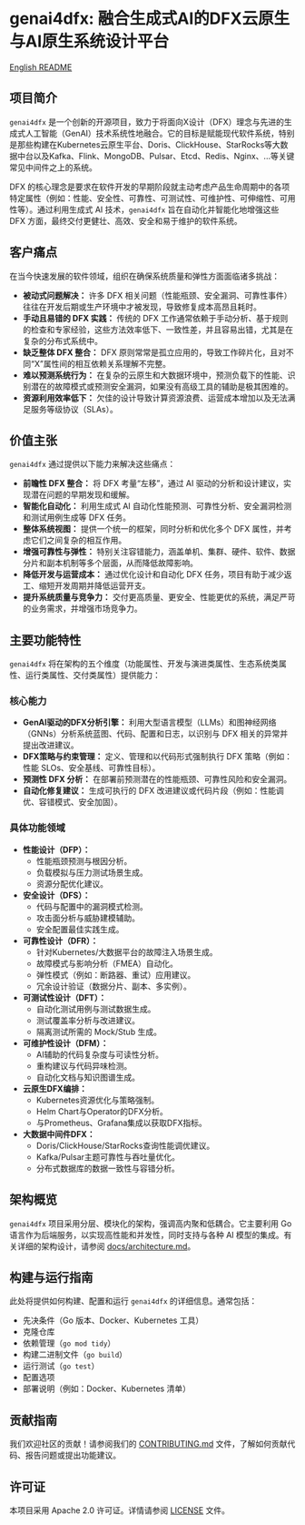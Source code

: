 # genai4dfx: 融合生成式AI的DFX云原生与AI原生系统设计平台

[English README](README.md)

## 项目简介

`genai4dfx` 是一个创新的开源项目，致力于将面向X设计（DFX）理念与先进的生成式人工智能（GenAI）技术系统性地融合。它的目标是赋能现代软件系统，特别是那些构建在Kubernetes云原生平台、Doris、ClickHouse、StarRocks等大数据中台以及Kafka、Flink、MongoDB、Pulsar、Etcd、Redis、Nginx、...等关键常见中间件之上的系统。

DFX 的核心理念是要求在软件开发的早期阶段就主动考虑产品生命周期中的各项特定属性（例如：性能、安全性、可靠性、可测试性、可维护性、可伸缩性、可用性等）。通过利用生成式 AI 技术，`genai4dfx` 旨在自动化并智能化地增强这些 DFX 方面，最终交付更健壮、高效、安全和易于维护的软件系统。

## 客户痛点

在当今快速发展的软件领域，组织在确保系统质量和弹性方面面临诸多挑战：
*   **被动式问题解决：** 许多 DFX 相关问题（性能瓶颈、安全漏洞、可靠性事件）往往在开发后期或生产环境中才被发现，导致修复成本高昂且耗时。
*   **手动且易错的 DFX 实践：** 传统的 DFX 工作通常依赖于手动分析、基于规则的检查和专家经验，这些方法效率低下、一致性差，并且容易出错，尤其是在复杂的分布式系统中。
*   **缺乏整体 DFX 整合：** DFX 原则常常是孤立应用的，导致工作碎片化，且对不同“X”属性间的相互依赖关系理解不完整。
*   **难以预测系统行为：** 在复杂的云原生和大数据环境中，预测负载下的性能、识别潜在的故障模式或预测安全漏洞，如果没有高级工具的辅助是极其困难的。
*   **资源利用效率低下：** 欠佳的设计导致计算资源浪费、运营成本增加以及无法满足服务等级协议（SLAs）。

## 价值主张

`genai4dfx` 通过提供以下能力来解决这些痛点：
*   **前瞻性 DFX 整合：** 将 DFX 考量“左移”，通过 AI 驱动的分析和设计建议，实现潜在问题的早期发现和缓解。
*   **智能化自动化：** 利用生成式 AI 自动化性能预测、可靠性分析、安全漏洞检测和测试用例生成等 DFX 任务。
*   **整体系统视图：** 提供一个统一的框架，同时分析和优化多个 DFX 属性，并考虑它们之间复杂的相互作用。
*   **增强可靠性与弹性：** 特别关注容错能力，涵盖单机、集群、硬件、软件、数据分片和副本机制等多个层面，从而降低故障影响。
*   **降低开发与运营成本：** 通过优化设计和自动化 DFX 任务，项目有助于减少返工、缩短开发周期并降低运营开支。
*   **提升系统质量与竞争力：** 交付更高质量、更安全、性能更优的系统，满足严苛的业务需求，并增强市场竞争力。

## 主要功能特性

`genai4dfx` 将在架构的五个维度（功能属性、开发与演进类属性、生态系统类属性、运行类属性、交付类属性）提供能力：

### 核心能力
*   **GenAI驱动的DFX分析引擎：** 利用大型语言模型（LLMs）和图神经网络（GNNs）分析系统蓝图、代码、配置和日志，以识别与 DFX 相关的异常并提出改进建议。
*   **DFX策略与约束管理：** 定义、管理和以代码形式强制执行 DFX 策略（例如：性能 SLOs、安全基线、可靠性目标）。
*   **预测性 DFX 分析：** 在部署前预测潜在的性能瓶颈、可靠性风险和安全漏洞。
*   **自动化修复建议：** 生成可执行的 DFX 改进建议或代码片段（例如：性能调优、容错模式、安全加固）。

### 具体功能领域
*   **性能设计（DFP）：**
    *   性能瓶颈预测与根因分析。
    *   负载模拟与压力测试场景生成。
    *   资源分配优化建议。
*   **安全设计（DFS）：**
    *   代码与配置中的漏洞模式检测。
    *   攻击面分析与威胁建模辅助。
    *   安全配置最佳实践生成。
*   **可靠性设计（DFR）：**
    *   针对Kubernetes/大数据平台的故障注入场景生成。
    *   故障模式与影响分析（FMEA）自动化。
    *   弹性模式（例如：断路器、重试）应用建议。
    *   冗余设计验证（数据分片、副本、多实例）。
*   **可测试性设计（DFT）：**
    *   自动化测试用例与测试数据生成。
    *   测试覆盖率分析与改进建议。
    *   隔离测试所需的 Mock/Stub 生成。
*   **可维护性设计（DFM）：**
    *   AI辅助的代码复杂度与可读性分析。
    *   重构建议与代码异味检测。
    *   自动化文档与知识图谱生成。
*   **云原生DFX编排：**
    *   Kubernetes资源优化与策略强制。
    *   Helm Chart与Operator的DFX分析。
    *   与Prometheus、Grafana集成以获取DFX指标。
*   **大数据中间件DFX：**
    *   Doris/ClickHouse/StarRocks查询性能调优建议。
    *   Kafka/Pulsar主题可靠性与吞吐量优化。
    *   分布式数据库的数据一致性与容错分析。

## 架构概览

`genai4dfx` 项目采用分层、模块化的架构，强调高内聚和低耦合。它主要利用 Go 语言作为后端服务，以实现高性能和并发性，同时支持与各种 AI 模型的集成。有关详细的架构设计，请参阅 [docs/architecture.md](docs/architecture.md)。

## 构建与运行指南

此处将提供如何构建、配置和运行 `genai4dfx` 的详细信息。通常包括：
*   先决条件（Go 版本、Docker、Kubernetes 工具）
*   克隆仓库
*   依赖管理（`go mod tidy`）
*   构建二进制文件（`go build`）
*   运行测试（`go test`）
*   配置选项
*   部署说明（例如：Docker、Kubernetes 清单）

## 贡献指南

我们欢迎社区的贡献！请参阅我们的 [CONTRIBUTING.md](CONTRIBUTING.md) 文件，了解如何贡献代码、报告问题或提出功能建议。

## 许可证

本项目采用 Apache 2.0 许可证。详情请参阅 [LICENSE](LICENSE) 文件。